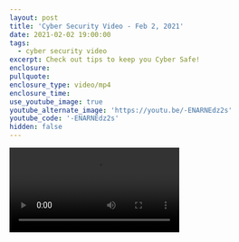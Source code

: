 ```yaml
---
layout: post
title: 'Cyber Security Video - Feb 2, 2021'
date: 2021-02-02 19:00:00
tags:
  - cyber security video
excerpt: Check out tips to keep you Cyber Safe!
enclosure:
pullquote:
enclosure_type: video/mp4
enclosure_time:
use_youtube_image: true
youtube_alternate_image: 'https://youtu.be/-ENARNEdz2s'
youtube_code: '-ENARNEdz2s'
hidden: false
---
```


![](/uploads/10000000-457724435637991-4846882176588331308-n.mp4)

&nbsp;
